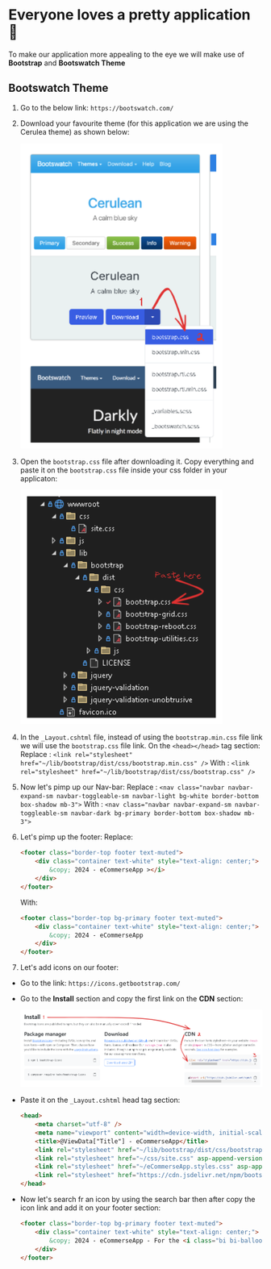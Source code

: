 # Everyone loves a pretty application 🫧
To make our application more appealing to the eye we will make use of **Bootstrap** and **Bootswatch Theme**

## Bootswatch Theme
1. Go to the below link:
	`https://bootswatch.com/`
2. Download your favourite theme (for this application we are using the Cerulea theme) as shown below:

	<kbd>
	  <img src="https://github.com/MinenhleNkosi/ASP.NET_Core_Web_API/blob/main/eCommerse/eCommerseApp/Notes/9.%20Bootstrap%20Theme/Images/1.png?raw=true" height="auto" width="400" />
	</kbd>

3. Open the `bootstrap.css` file after downloading it. Copy everything and paste it on the `bootstrap.css` file inside your css folder in your applicaton:

	<kbd>
	  <img src="https://github.com/MinenhleNkosi/ASP.NET_Core_Web_API/blob/main/eCommerse/eCommerseApp/Notes/9.%20Bootstrap%20Theme/Images/2.png?raw=true" height="auto" width="400" />
	</kbd>

4. In the `_Layout.cshtml` file, instead of using the `bootstrap.min.css` file link we will use the `bootstrap.css` file link. On the `<head></head>` tag section:
Replace : `<link rel="stylesheet" href="~/lib/bootstrap/dist/css/bootstrap.min.css" />`
With : `<link rel="stylesheet" href="~/lib/bootstrap/dist/css/bootstrap.css" />`

5. Now let's pimp up our Nav-bar:
Replace : `<nav class="navbar navbar-expand-sm navbar-toggleable-sm navbar-light bg-white border-bottom box-shadow mb-3">`
With : `<nav class="navbar navbar-expand-sm navbar-toggleable-sm navbar-dark bg-primary border-bottom box-shadow mb-3">`

6. Let's pimp up the footer:
    Replace:
    ```html
    <footer class="border-top footer text-muted">
        <div class="container text-white" style="text-align: center;">
            &copy; 2024 - eCommerseApp ></i>
        </div>
    </footer>
    ```

    With:
    ```html
    <footer class="border-top bg-primary footer text-muted">
        <div class="container text-white" style="text-align: center;">
            &copy; 2024 - eCommerseApp
        </div>
    </footer>
    ```

7. Let's add icons on our footer:
* Go to the link:
    `https://icons.getbootstrap.com/`

* Go to the **Install** section and copy the first link on the **CDN** section:

    <kbd>
	  <img src="https://github.com/MinenhleNkosi/ASP.NET_Core_Web_API/blob/main/eCommerse/eCommerseApp/Notes/9.%20Bootstrap%20Theme/Images/3.png?raw=true" height="auto" width="1000" />
	</kbd>

* Paste it on the `_Layout.cshtml` head tag section:
    ```html
    <head>
        <meta charset="utf-8" />
        <meta name="viewport" content="width=device-width, initial-scale=1.0" />
        <title>@ViewData["Title"] - eCommerseApp</title>
        <link rel="stylesheet" href="~/lib/bootstrap/dist/css/bootstrap.css" />
        <link rel="stylesheet" href="~/css/site.css" asp-append-version="true" />
        <link rel="stylesheet" href="~/eCommerseApp.styles.css" asp-append-version="true" />
        <link rel="stylesheet" href="https://cdn.jsdelivr.net/npm/bootstrap-icons@1.11.3/font/bootstrap-icons.min.css">
    </head>
    ```

* Now let's search fr an icon by using the search bar then after copy the icon link and add it on your footer section:
    ```html
    <footer class="border-top bg-primary footer text-muted">
        <div class="container text-white" style="text-align: center;">
            &copy; 2024 - eCommerseApp - For the <i class="bi bi-balloon-heart"></i> of  <i class="bi bi-code-slash"></i>
        </div>
    </footer>
    ```
 
